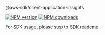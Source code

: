 @aws-sdk/client-application-insights

[![NPM version](https://img.shields.io/npm/v/@aws-sdk/client-application-insights/beta.svg)](https://www.npmjs.com/package/@aws-sdk/client-application-insights)
[![NPM downloads](https://img.shields.io/npm/dm/@aws-sdk/client-application-insights.svg)](https://www.npmjs.com/package/@aws-sdk/client-application-insights)

For SDK usage, please step to [SDK reademe](https://github.com/aws/aws-sdk-js-v3).
